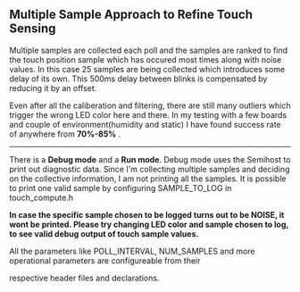 ## Multiple Sample Approach to Refine Touch Sensing

Multiple samples are collected each poll and the samples are ranked 
to find the touch position sample which has occured most times along with noise values.
In this case 25 samples are being collected which introduces some delay of its own. 
This 500ms delay between blinks is compensated by reducing it by an offset.

Even after all the caliberation and filtering, there are still many outliers which trigger
the wrong LED color here and there. In my testing with a few boards and couple of environment(humidity and static) I have 
found success rate of anywhere from **70%-85%** .

----------------------------------------------------------------------------------------------------------------------------
There is a **Debug mode** and a **Run mode**. Debug mode uses the Semihost to print out diagnostic data.
Since I'm collecting multiple samples and deciding on the collective information, I am not printing all the samples.
It is possible to print one valid sample by configuring SAMPLE_TO_LOG in touch_compute.h

**In case the specific sample chosen to be logged turns out to be NOISE, it wont be printed. 
Please try changing LED color and sample chosen to log, to see valid debug output of touch sample values.**

All the parameters like POLL_INTERVAL, NUM_SAMPLES and more operational parameters are configureable from their

respective header files and declarations.

